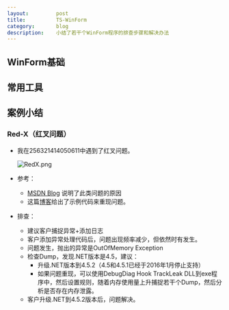 ```yaml
---
layout:         post
title:          TS-WinForm
category:       blog
description:    小结了若干个WinForm程序的排查步骤和解决办法
---
```


## WinForm基础

## 常用工具

## 案例小结

### Red-X（红叉问题）
- 我在256321414050611中遇到了红叉问题。

	![RedX.png](http://7xudfs.com1.z0.glb.clouddn.com/1689ecbf60a940cc80452289d2d5df7d-RedX.png)

- 参考：
	- [MSDN Blog](https://blogs.msdn.microsoft.com/shawnhar/2010/11/22/winforms-and-the-big-red-x-of-doom/) 说明了此类问题的原因
	- 这篇[博客](https://oliversturm.com/2005/03/23/red-x/)给出了示例代码来重现问题。
- 排查：
	- 建议客户捕捉异常+添加日志
	- 客户添加异常处理代码后，问题出现频率减少，但依然时有发生。
	- 问题发生，抛出的异常是OutOfMemory Exception
	- 检查Dump，发现.NET版本是4.5，建议：
		- 升级.NET版本到4.5.2（4.5和4.5.1已经于2016年1月停止支持）
		- 如果问题重现，可以使用DebugDiag Hook TrackLeak DLL到exe程序中，然后设置规则，随着内存使用量上升捕捉若干个Dump，然后分析是否存在内存泄露。
	- 客户升级.NET到4.5.2版本后，问题解决。